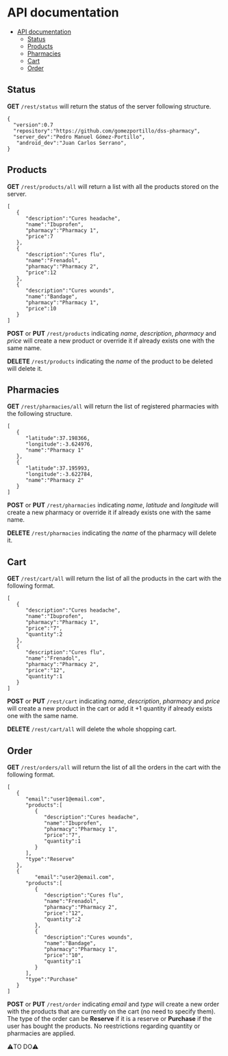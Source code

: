 # API documentation

<!-- TOC depthFrom:1 depthTo:6 withLinks:1 updateOnSave:1 orderedList:0 -->

- [API documentation](#api-documentation)
	- [Status](#status)
	- [Products](#products)
	- [Pharmacies](#pharmacies)
	- [Cart](#cart)
	- [Order](#order)

<!-- /TOC -->

## Status

**GET** `/rest/status` will return the status of the server following structure.

```
{  
  "version":0.7
  "repository":"https://github.com/gomezportillo/dss-pharmacy",
  "server_dev":"Pedro Manuel Gómez-Portillo",
   "android_dev":"Juan Carlos Serrano",
}
```

## Products

**GET** `/rest/products/all` will return a list with all the products stored on the server.

```
[  
   {  
      "description":"Cures headache",
      "name":"Ibuprofen",
      "pharmacy":"Pharmacy 1",
      "price":7
   },
   {  
      "description":"Cures flu",
      "name":"Frenadol",
      "pharmacy":"Pharmacy 2",
      "price":12
   },
   {  
      "description":"Cures wounds",
      "name":"Bandage",
      "pharmacy":"Pharmacy 1",
      "price":10
   }
]
```

**POST** or **PUT** `/rest/products` indicating _name_, _description_, _pharmacy_ and _price_ will create a new product or override it if already exists one with the same name.

**DELETE** `/rest/products` indicating the _name_ of the product to be deleted will delete it.

## Pharmacies

**GET** `/rest/pharmacies/all` will return the list of registered pharmacies with the following structure.

```
[  
   {  
      "latitude":37.198366,
      "longitude":-3.624976,
      "name":"Pharmacy 1"
   },
   {  
      "latitude":37.195993,
      "longitude":-3.622784,
      "name":"Pharmacy 2"
   }
]
```

**POST** or **PUT** `/rest/pharmacies` indicating _name_, _latitude_ and _longitude_ will create a new pharmacy or override it if already exists one with the same name.

**DELETE** `/rest/pharmacies` indicating the _name_ of the pharmacy will delete it.

## Cart

**GET** `/rest/cart/all` will return the list of all the products in the cart with the following format.

```
[  
   {  
      "description":"Cures headache",
      "name":"Ibuprofen",
      "pharmacy":"Pharmacy 1",
      "price":"7",
      "quantity":2
   },
   {  
      "description":"Cures flu",
      "name":"Frenadol",
      "pharmacy":"Pharmacy 2",
      "price":"12",
      "quantity":1
   }
]
```

**POST** or **PUT** `/rest/cart` indicating _name_, _description_, _pharmacy_ and _price_ will create a new product in the cart or add it +1 quantity if already exists one with the same name.

**DELETE** `/rest/cart/all` will delete the whole shopping cart.


## Order

**GET** `/rest/orders/all` will return the list of all the orders in the cart with the following format.

```
[  
   {  
      "email":"user1@email.com",
      "products":[  
         {  
            "description":"Cures headache",
            "name":"Ibuprofen",
            "pharmacy":"Pharmacy 1",
            "price":"7",
            "quantity":1
         }
      ],
      "type":"Reserve"
   },
   {  
		 "email":"user2@email.com",
      "products":[  
         {  
            "description":"Cures flu",
            "name":"Frenadol",
            "pharmacy":"Pharmacy 2",
            "price":"12",
            "quantity":2
         },
         {  
            "description":"Cures wounds",
            "name":"Bandage",
            "pharmacy":"Pharmacy 1",
            "price":"10",
            "quantity":1
         }
      ],
      "type":"Purchase"
   }
]
```

**POST** or **PUT** `/rest/order` indicating _email_ and _type_ will create a new order with the products that are currently on the cart (no need to specify them). The type of the order can be **Reserve** if it is a reserve or **Purchase** if the user has bought the products. No reestrictions regarding quantity or pharmacies are applied.

⚠️TO DO⚠️
